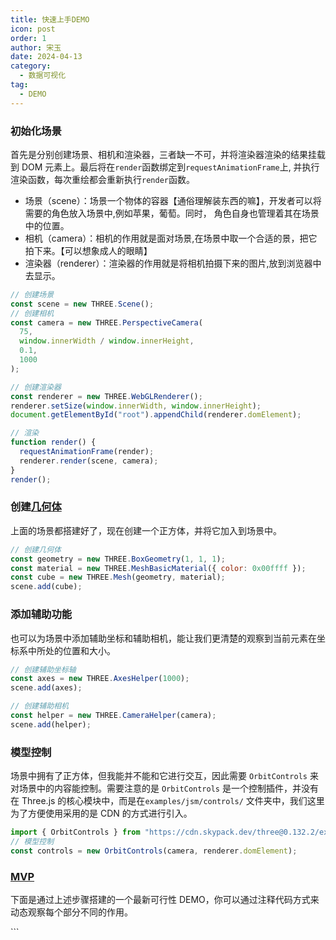 ```yaml
---
title: 快速上手DEMO
icon: post
order: 1
author: 宋玉
date: 2024-04-13
category:
  - 数据可视化
tag:
  - DEMO
---
```


### 初始化场景

首先是分别创建场景、相机和渲染器，三者缺一不可，并将渲染器渲染的结果挂载到 DOM 元素上。最后将在`render`函数绑定到`requestAnimationFrame`上, 并执行渲染函数，每次重绘都会重新执行`render`函数。

- 场景（scene）：场景一个物体的容器【通俗理解装东西的嘛】，开发者可以将需要的角色放入场景中,例如苹果，葡萄。同时， 角色自身也管理着其在场景中的位置。
- 相机（camera）：相机的作用就是面对场景,在场景中取一个合适的景，把它拍下来。【可以想象成人的眼睛】
- 渲染器（renderer）：渲染器的作用就是将相机拍摄下来的图片,放到浏览器中去显示。

```javascript
// 创建场景
const scene = new THREE.Scene();
// 创建相机
const camera = new THREE.PerspectiveCamera(
  75,
  window.innerWidth / window.innerHeight,
  0.1,
  1000
);

// 创建渲染器
const renderer = new THREE.WebGLRenderer();
renderer.setSize(window.innerWidth, window.innerHeight);
document.getElementById("root").appendChild(renderer.domElement);

// 渲染
function render() {
  requestAnimationFrame(render);
  renderer.render(scene, camera);
}
render();
```

### 创建[几何体](https://threejs.org/docs/?q=ge#api/zh/geometries/BoxGeometry)

上面的场景都搭建好了，现在创建一个正方体，并将它加入到场景中。

```javascript
// 创建几何体
const geometry = new THREE.BoxGeometry(1, 1, 1);
const material = new THREE.MeshBasicMaterial({ color: 0x00ffff });
const cube = new THREE.Mesh(geometry, material);
scene.add(cube);
```

### 添加辅助功能

也可以为场景中添加辅助坐标和辅助相机，能让我们更清楚的观察到当前元素在坐标系中所处的位置和大小。

```javascript
// 创建辅助坐标轴
const axes = new THREE.AxesHelper(1000);
scene.add(axes);

// 创建辅助相机
const helper = new THREE.CameraHelper(camera);
scene.add(helper);
```

### 模型控制

场景中拥有了正方体，但我能并不能和它进行交互，因此需要 `OrbitControls` 来对场景中的内容能控制。需要注意的是 `OrbitControls` 是一个控制插件，并没有在 Three.js 的核心模块中，而是在`examples/jsm/controls/` 文件夹中，我们这里为了方便使用采用的是 CDN 的方式进行引入。

```javascript
import { OrbitControls } from "https://cdn.skypack.dev/three@0.132.2/examples/jsm/controls/OrbitControls.js";
// 模型控制
const controls = new OrbitControls(camera, renderer.domElement);
```

### [MVP](https://brain.songxingguo.com/demo/Three/MVP.html)

下面是通过上述步骤搭建的一个最新可行性 DEMO，你可以通过注释代码方式来动态观察每个部分不同的作用。

<MVP />
```
